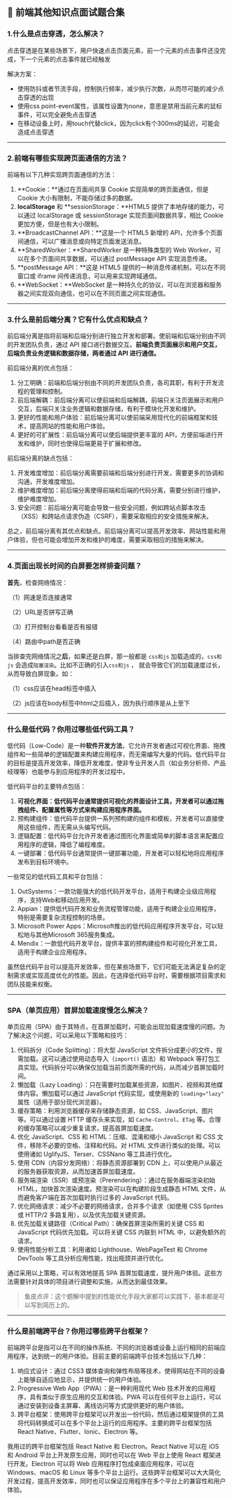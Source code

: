 ## 📒 前端其他知识点面试题合集

### 1.什么是点击穿透，怎么解决？

点击穿透是在某些场景下，用户快速点击页面元素，前一个元素的点击事件还没完成，下一个元素的点击事件就已经触发

解决方案：

- 使用防抖或者节流手段，控制执行频率，减少执行次数，从而尽可能的减少点击穿透的出现
- 使用css point-event属性，该属性设置为none，意思是禁用当前元素的鼠标事件，可以完全避免点击穿透
- 在移动设备上时，用touch代替click，因为click有个300ms的延迟，可能会造成点击穿透

------

### 2.前端有哪些实现跨页面通信的方法？

前端有以下几种实现跨页面通信的方法：

1. **Cookie：**通过在页面间共享 Cookie 实现简单的跨页面通信，但是 Cookie 大小有限制，不能存储过多的数据。
2. **localStorage** 和 **sessionStorage：**HTML5 提供了本地存储的能力，可以通过 localStorage 或 sessionStorage 实现页面间数据共享，相比 Cookie 更加方便，但是也有大小限制。
3. **BroadcastChannel API：**这是一个 HTML5 新增的 API，允许多个页面间通信，可以广播消息或向特定页面发送消息。
4. **SharedWorker：**SharedWorker 是一种特殊类型的 Web Worker，可以在多个页面间共享数据，可以通过 postMessage API 实现消息传递。
5. **postMessage API：**这是 HTML5 提供的一种消息传递机制，可以在不同窗口或 iframe 间传递消息，可以用来实现跨域通信。
6. **WebSocket：**WebSocket 是一种持久化的协议，可以在浏览器和服务器之间实现双向通信，也可以在不同页面之间实现通信。

------

### 3.什么是前后端分离？它有什么优点和缺点？

前后端分离是指将前端和后端分别进行独立开发和部署。使前端和后端分别由不同的开发团队负责，通过 API 接口进行数据交互。**前端负责页面展示和用户交互，后端负责业务逻辑和数据存储，两者通过 API 进行通信。**

前后端分离的优点包括：

1. 分工明确：前端和后端分别由不同的开发团队负责，各司其职，有利于开发流程的管理和控制。
2. 前后端解耦：前后端分离可以使前端和后端解耦，前端只关注页面展示和用户交互，后端只关注业务逻辑和数据存储，有利于模块化开发和维护。
3. 更好的性能和用户体验：前后端分离可以使前端采用现代化的前端框架和技术，提高网站的性能和用户体验。
4. 更好的可扩展性：前后端分离可以使后端提供更丰富的 API，方便前端进行开发和维护，同时也使得后端更易于扩展和修改。

前后端分离的缺点包括：

1. 开发难度增加：前后端分离需要前端和后端分别进行开发，需要更多的协调和沟通，开发难度增加。
2. 维护难度增加：前后端分离使得前端和后端的代码分离，需要分别进行维护，维护难度增加。
3. 安全问题：前后端分离可能会导致一些安全问题，例如跨站点脚本攻击（XSS）和跨站点请求伪造（CSRF），需要采取相应的安全措施来解决。

总之，前后端分离有其优点和缺点。前后端分离可以提高开发效率、网站性能和用户体验，但也可能会增加开发和维护的难度，需要采取相应的措施来解决。

------

### 4.页面出现长时间的白屏要怎样排查问题？

**首先**，检查网络情况：

​	（1）网速是否连接通常

​	（2）URL是否拼写正确

​	（3）打开控制台看看是否有报错

​	（4）路由中path是否正确

当排查完网络情况之**后**，如果还是白屏，那一般都是 `css和js` 加载造成的，`css和js` 会造成`阻塞渲染`。比如不正确的引入`css和js` ， 就会导致它们的加载速度过长，从而导致白屏现象。如：

​	（1）css应该在head标签中插入

​	（2）js应该在body标签中html之后插入，因为执行顺序是从上至下

------

### 什么是低代码？你用过哪些低代码工具？

低代码（Low-Code）是一种**软件开发方法**，它允许开发者通过可视化界面、拖拽组件和一些简单的逻辑配置来构建应用程序，而无需编写大量的代码。低代码平台的目标是提高开发效率，降低开发难度，使非专业开发人员（如业务分析师、产品经理等）也能参与到应用程序的开发过程中。

低代码平台的主要特点包括：

1. **可视化界面：低代码平台通常提供可视化的界面设计工具，开发者可以通过拖拽组件、配置属性等方式来构建应用程序界面。**
2. 预构建组件：低代码平台提供一系列预构建的组件和模板，开发者可以直接使用这些组件，而无需从头编写代码。
3. 逻辑配置：低代码平台允许开发者通过图形化界面或简单的脚本语言来配置应用程序的逻辑，降低了编程难度。
4. 一键部署：低代码平台通常提供一键部署功能，开发者可以轻松地将应用程序发布到目标环境中。

一些常见的低代码工具和平台包括：

1. OutSystems：一款功能强大的低代码开发平台，适用于构建企业级应用程序，支持Web和移动应用开发。
2. Appian：提供低代码开发和业务流程管理功能，适用于构建企业应用程序，特别是需要复杂流程控制的场景。
3. Microsoft Power Apps：Microsoft推出的低代码应用程序开发平台，可以轻松地与其他Microsoft 365服务集成。
4. Mendix：一款低代码开发平台，提供丰富的预构建组件和可视化开发工具，适用于构建企业应用程序。

虽然低代码平台可以提高开发效率，但在某些场景下，它们可能无法满足复杂的定制需求或实现高度优化的性能。因此，在选择低代码平台时，需要根据项目需求和团队技能来权衡。

------

### SPA（单页应用）首屏加载速度慢怎么解决？

单页应用（SPA）由于其特点，在首屏加载时，可能会出现加载速度慢的问题。为了解决这个问题，可以采用以下策略和技巧：

1. 代码拆分（Code Splitting）：将大型 JavaScript 文件拆分成更小的文件，按需加载。这可以通过使用动态导入（`import()` 语法）和 Webpack 等打包工具实现。代码拆分可以确保仅加载当前页面所需的代码，从而减少首屏加载时间。
2. 懒加载（Lazy Loading）：只在需要时加载某些资源，如图片、视频和其他媒体内容。懒加载可以通过 JavaScript 代码实现，或使用新的 `loading="lazy"` 属性（适用于部分现代浏览器）。
3. 缓存策略：利用浏览器缓存来存储静态资源，如 CSS、JavaScript、图片等。可以通过设置 HTTP 缓存头来实现，如 `Cache-Control`、`ETag` 等。合理的缓存策略可以减少重复请求，提高首屏加载速度。
4. 优化 JavaScript、CSS 和 HTML：压缩、混淆和缩小 JavaScript 和 CSS 文件，移除不必要的空格、注释和代码。对 HTML 文件进行类似的处理。可以使用诸如 UglifyJS、Terser、CSSNano 等工具进行优化。
5. 使用 CDN（内容分发网络）：将静态资源部署到 CDN 上，可以使用户从最近的服务器获取资源，从而加速首屏加载速度。
6. 服务端渲染（SSR）或预渲染（Prerendering）：通过在服务器端渲染初始 HTML，加快首次渲染速度。预渲染可以在构建阶段生成静态 HTML 文件，从而避免客户端在首次加载时执行过多的 JavaScript 代码。
7. 优化网络请求：减少不必要的网络请求，合并多个请求（如使用 CSS Sprites 或 HTTP/2 多路复用），以及优先加载关键资源。
8. 优先加载关键路径（Critical Path）：确保首屏渲染所需的关键 CSS 和 JavaScript 代码优先加载。可以将关键 CSS 内联到 HTML 中，以避免额外的请求。
9. 使用性能分析工具：利用诸如 Lighthouse、WebPageTest 和 Chrome DevTools 等工具分析应用性能，找出瓶颈并进行优化。

通过采用以上策略，可以有效地提高 SPA 首屏加载速度，提升用户体验。这些方法需要针对具体的项目进行调整和实施，从而达到最佳效果。

> 鱼皮点评：这个题解中提到的性能优化手段大家都可以实践下，基本都是可以写到简历上的。

------

### 什么是前端跨平台？你用过哪些跨平台框架？

前端跨平台是指可以在不同的操作系统、不同的浏览器或设备上运行相同的前端应用程序，达到统一的用户体验。目前主要的前端跨平台技术包括以下几种：

1. 响应式设计：通过 CSS3 媒体查询和弹性布局等技术，使得网站在不同的设备上能够自适应地显示，并提供统一的用户体验。
2. Progressive Web App（PWA）：是一种利用现代 Web 技术开发的应用程序，具有类似于原生应用的交互和体验。PWA 可以在任何平台上运行，可以通过安装到设备主屏幕、离线访问等方式提供更好的用户体验。
3. 跨平台框架：使用跨平台框架可以开发出一份代码，然后通过框架提供的工具将代码转换成可以在多个平台上运行的应用程序。主要的跨平台框架包括 React Native、Flutter、Ionic、Electron 等。

我用过的跨平台框架包括 React Native 和 Electron。React Native 可以在 iOS 和 Android 平台上开发原生应用，同时也可以在 Web 平台上使用 React 框架进行开发。Electron 可以将 Web 应用程序打包成桌面应用程序，可以在 Windows、macOS 和 Linux 等多个平台上运行。这些跨平台框架可以大大简化开发过程，提高开发效率，同时也可以保证应用程序在多个平台上的兼容性和用户体验。

